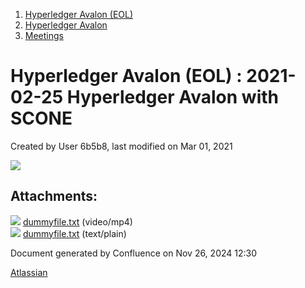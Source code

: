 1. [Hyperledger Avalon (EOL)](index.html)
2. [Hyperledger Avalon](Hyperledger-Avalon_17301509.html)
3. [Meetings](Meetings_17301616.html)

# Hyperledger Avalon (EOL) : 2021-02-25 Hyperledger Avalon with SCONE

Created by User 6b5b8, last modified on Mar 01, 2021

[![](attachments/thumbnails/17301786/17301788)](attachments/17301786/17301788.txt)

## Attachments:

![](images/icons/bullet_blue.gif) [dummyfile.txt](attachments/17301786/17301820.txt) (video/mp4)  
![](images/icons/bullet_blue.gif) [dummyfile.txt](attachments/17301786/17301788.txt) (text/plain)

Document generated by Confluence on Nov 26, 2024 12:30

[Atlassian](http://www.atlassian.com/)
